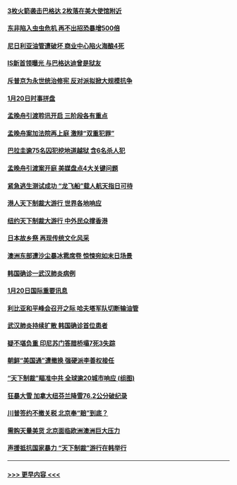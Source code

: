 #### [3枚火箭袭击巴格达 2枚落在美大使馆附近](../pages/prog202/a102757310.md?t=01211633) 
#### [东非陷入虫虫危机 再不出招恐暴增500倍](../pages/prog202/a102757295.md?t=01211633) 
#### [尼日利亚油管遭破坏 商业中心陷火海酿4死](../pages/prog202/a102757272.md?t=01211633) 
#### [IS新首领曝光 与巴格达迪曾是狱友](../pages/prog202/a102757122.md?t=01211633) 
#### [斥普京为永世统治修宪 反对派拟掀大规模抗争](../pages/prog202/a102757022.md?t=01211633) 
#### [1月20日时事拼盘](../pages/prog202/a102757036.md?t=01211633) 
#### [孟晚舟引渡聆讯开启 三阶段各有重点](../pages/prog202/a102757006.md?t=01211633) 
#### [孟晚舟案加法院再上庭 激辩“双重犯罪”](../pages/prog202/a102756996.md?t=01211633) 
#### [巴拉圭逾75名囚犯挖地道越狱 含6名杀人犯](../pages/prog202/a102756968.md?t=01211633) 
#### [孟晚舟引渡案开庭 美媒盘点4大关键问题](../pages/prog202/a102756917.md?t=01211633) 
#### [紧急逃生测试成功 “龙飞船”载人航天指日可待](../pages/prog202/a102756957.md?t=01211633) 
#### [港人天下制裁大游行 世界各地响应](../pages/prog202/a102756878.md?t=01211633) 
#### [纽约天下制裁大游行 中外民众撑香港](../pages/prog202/a102756875.md?t=01211633) 
#### [日本故乡祭 再现传统文化风采](../pages/prog202/a102756778.md?t=01211633) 
#### [澳洲东部遭沙尘暴冰雹席卷 惊悚宛如末日场景](../pages/prog202/a102756630.md?t=01211633) 
#### [韩国确诊一武汉肺炎病例](../pages/prog202/a102756696.md?t=01211633) 
#### [1月20日国际重要讯息](../pages/prog202/a102756640.md?t=01211633) 
#### [利比亚和平峰会召开之际 哈夫塔军队切断输油管](../pages/prog202/a102756580.md?t=01211633) 
#### [武汉肺炎持续扩散 韩国确诊首位患者](../pages/prog202/a102756566.md?t=01211633) 
#### [疑不堪负重 印尼苏门答腊桥塌7死3失踪](../pages/prog202/a102756559.md?t=01211633) 
#### [朝鲜“美国通”遭撤换 强硬派李善权接任](../pages/prog202/a102756380.md?t=01211633) 
#### [“天下制裁”瞄准中共 全球逾20城市响应 (组图)](../pages/prog202/a102756496.md?t=01211633) 
#### [狂暴大雪 加拿大纽芬兰降雪76.2公分破纪录](../pages/prog202/a102756447.md?t=01211633) 
#### [川普签约不撤关税 北京奉“赔”到底？](../pages/prog202/a102756354.md?t=01211633) 
#### [需购天量美货 北京面临欧洲澳洲巨大压力](../pages/prog202/a102756304.md?t=01211633) 
#### [声援抵抗国家暴力 “天下制裁”游行在韩举行](../pages/prog202/a102756254.md?t=01211633) 

----
#### [ >>> 更早内容 <<< ](../indexes/prog202-earlier.md)
